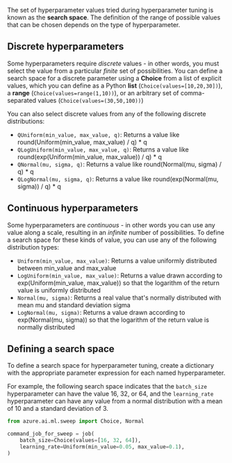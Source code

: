 

The set of hyperparameter values tried during hyperparameter tuning is known as the **search space**. The definition of the range of possible values that can be chosen depends on the type of hyperparameter.

## Discrete hyperparameters

Some hyperparameters require *discrete* values - in other words, you must select the value from a particular *finite* set of possibilities. You can define a search space for a discrete parameter using a **Choice** from a list of explicit values, which you can define as a Python **list** (`Choice(values=[10,20,30])`), a **range** (`Choice(values=range(1,10))`), or an arbitrary set of comma-separated values (`Choice(values=(30,50,100))`)

You can also select discrete values from any of the following discrete distributions:

- `QUniform(min_value, max_value, q)`: Returns a value like round(Uniform(min_value, max_value) / q) * q
- `QLogUniform(min_value, max_value, q)`: Returns a value like round(exp(Uniform(min_value, max_value)) / q) * q
- `QNormal(mu, sigma, q)`: Returns a value like round(Normal(mu, sigma) / q) * q
- `QLogNormal(mu, sigma, q)`: Returns a value like round(exp(Normal(mu, sigma)) / q) * q

## Continuous hyperparameters

Some hyperparameters are *continuous* - in other words you can use any value along a scale, resulting in an *infinite* number of possibilities. To define a search space for these kinds of value, you can use any of the following distribution types:

- `Uniform(min_value, max_value)`: Returns a value uniformly distributed between min_value and max_value
- `LogUniform(min_value, max_value)`: Returns a value drawn according to exp(Uniform(min_value, max_value)) so that the logarithm of the return value is uniformly distributed
- `Normal(mu, sigma)`: Returns a real value that's normally distributed with mean mu and standard deviation sigma
- `LogNormal(mu, sigma)`: Returns a value drawn according to exp(Normal(mu, sigma)) so that the logarithm of the return value is normally distributed

## Defining a search space

To define a search space for hyperparameter tuning, create a dictionary with the appropriate parameter expression for each named hyperparameter.  

For example, the following search space indicates that the `batch_size` hyperparameter can have the value 16, 32, or 64, and the `learning_rate` hyperparameter can have any value from a normal distribution with a mean of 10 and a standard deviation of 3.

```python
from azure.ai.ml.sweep import Choice, Normal

command_job_for_sweep = job(
    batch_size=Choice(values=[16, 32, 64]),    
    learning_rate=Uniform(min_value=0.05, max_value=0.1),
)
```